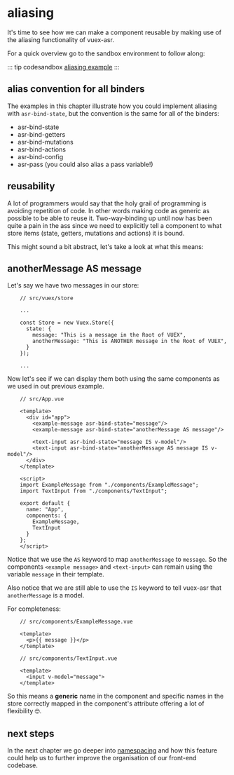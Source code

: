 # aliasing

It's time to see how we can make a component reusable by making use of the aliasing functionality of vuex-asr.

For a quick overview go to the sandbox environment to follow along:

::: tip codesandbox
[aliasing example](https://codesandbox.io/s/manual-hello-world-example-3tx2w)
:::

## alias convention for all binders

The examples in this chapter illustrate how you could implement aliasing with `asr-bind-state`, but the convention is the same for all of the binders:
- asr-bind-state
- asr-bind-getters
- asr-bind-mutations
- asr-bind-actions
- asr-bind-config
- asr-pass (you could also alias a pass variable!)

## reusability

A lot of programmers would say that the holy grail of programming is avoiding repetition of code. In other words making code as generic as possible to be able to reuse it. Two-way-binding up until now has been quite a pain in the ass since we need to explicitly tell a component to what store items (state, getters, mutations and actions) it is bound.

This might sound a bit abstract, let's take a look at what this means:

## anotherMessage AS message

Let's say we have two messages in our store:
```js{8}
    // src/vuex/store
    
    ...
    
    const Store = new Vuex.Store({
      state: {
        message: "This is a message in the Root of VUEX",
        anotherMessage: "This is ANOTHER message in the Root of VUEX",
      }
    });
    
    ...
```
Now let's see if we can display them both using the same components as we used in out previous example.
```vue{6,9}
    // src/App.vue
    
    <template>
      <div id="app">
        <example-message asr-bind-state="message"/>
    	<example-message asr-bind-state="anotherMessage AS message"/>
    
        <text-input asr-bind-state="message IS v-model"/>
        <text-input asr-bind-state="anotherMessage AS message IS v-model"/>
      </div>
    </template>
    
    <script>
    import ExampleMessage from "./components/ExampleMessage";
    import TextInput from "./components/TextInput";
    
    export default {
      name: "App",
      components: {
        ExampleMessage,
        TextInput
      }
    };
    </script>
```
Notice that we use the `AS` keyword to map `anotherMessage` to `message`. So the components `<example message>` and `<text-input>` can remain using the variable `message` in their template.

Also notice that we are still able to use the `IS` keyword to tell vuex-asr that `anotherMessage` is a model.

For completeness:

```vue
    // src/components/ExampleMessage.vue
    
    <template>
      <p>{{ message }}</p>
    </template>
```

```vue
    // src/components/TextInput.vue
    
    <template>
      <input v-model="message">
    </template>
```

So this means a **generic** name in the component and specific names in the store correctly mapped in the component's attribute offering a lot of flexibility :nerd_face:. 

## next steps

In the next chapter we go deeper into [namespacing](./namespacing.html) and how this feature could help us to further improve the organisation of our front-end codebase. 
